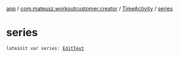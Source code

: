 [app](../../index.md) / [com.mateusz.workoutcustomer.creator](../index.md) / [TimeActivity](index.md) / [series](./series.md)

# series

`lateinit var series: `[`EditText`](https://developer.android.com/reference/android/widget/EditText.html)